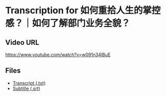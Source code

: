 # Transcription for 如何重拾人生的掌控感？｜如何了解部门业务全貌？
## Video URL
https://www.youtube.com/watch?v=w091n34lBuE
 
## Files
- [Transcript (.txt)](./transcript.txt)
- [Subtitle (.srt)](./transcript.srt)

